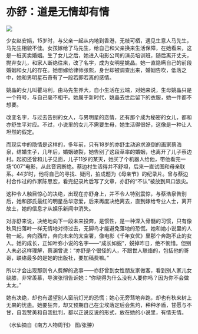 # 亦舒：道是无情却有情

![](http://www.yilinzazhi.com/images/yili/yili201314/yili20131415-1-l.jpg)

少女赵安娟，15岁时，与父亲一起从内地到香港，无枝可栖，遇见生意人马先生，马先生相貌不佳。女孩嫁给了马先生，给自己和父亲换来生活保障，在她看来，这是一桩买卖婚姻。生了女儿之后，她进入电影公司的演员培训班，随后离开丈夫，抛弃女儿，和家人断绝往来，改了名字，成为女明星姚晶。她一直隐瞒自己的前段婚姻和女儿的存在。她想嫁给律师张熙，身世却被调查出来，婚姻告吹，低落之中，她和男明星石奇有了一段若即若离的感情。 

姚晶的女儿叫瞿马利，由马先生养大，自小生活在云端，对她来说，生母姚晶只是一个符号，与自己毫不相干。她属于新时代，姚晶去世后留下的衣服，她一件都不想要。 

改变名字，与过去告别的女人，与男明星的恋情，还有那个成为秘密的女儿，都和亦舒生平对应。不过，小说里的女儿不需要生母，她生活得很好，这像是一种让人坦然的假定。 

而现实中的隐情是这样的，多年前，只有18岁的亦舒主动追求潦倒的画家蔡浩泉，结婚生子，几年后，婚姻破裂，她告别了这段草率的婚姻，也离开了儿子蔡边村。起初还曾和儿子见面，儿子11岁的某天，她买了个机器人给他，带他看完一场“007”电影，从此音讯断绝。蔡边村生活得并不舒坦，后来一直试图和母亲联系。44岁时，他将自己的寻找、疑问，拍成题为《母亲节》的纪录片。曾与蔡边村合作过的作家陈思宏，看完纪录片后写了文章，亦舒的“不认”被放到风口浪尖。 

这种令人触目惊心的决绝，出现在亦舒身上，并不令人特别震惊，与蔡浩泉告别后，她和邵氏最红的明星岳华恋爱，后来再度决绝离去，直到嫁给专业人士，离开故土，她的信息才从娱乐新闻中消失。 

对亦舒来说，决绝地向下一段未来投奔，是惯性，是一种深入骨髓的习惯，只有像秋风扫落叶一样无情地对待过去，无脚鸟才能避免落地的恐慌。她和她小说里的人物一起，奔向西岸，奔向未来的太空署，像电影《千年女优》里那个奔跑不止的女人。她的成长，正如叶弥小说的名字——“成长如蜕”，蜕掉昨日，绝不惋惜。但别人未必这样理解，蔡澜曾说：“亦舒是个很怪的人，不跟世人联络的，包括他的哥哥，联络最多的是她的出版社，要加稿费嘛。” 

所以才会出现那则令人费解的逸事——亦舒曾到女性朋友家做客，看到别人家儿女绕膝，非常羡慕，导演张彻告诉她：“你晓得为什么没有人要你吗？因为你不会做太太。” 

她有决绝，却也有遥望别人窗前灯光的恐慌；她心无旁骛地奔跑，却也有秋来树上无果的忧患。她要狂奔，却又预期自己在尘埃落定后会焦灼，种种矛盾，甘愿与不甘，自我赞美和自我批判，都以正说反说的形式，放在她的小说里，有情无情。 

（水仙摘自《南方人物周刊》 图/张翀）